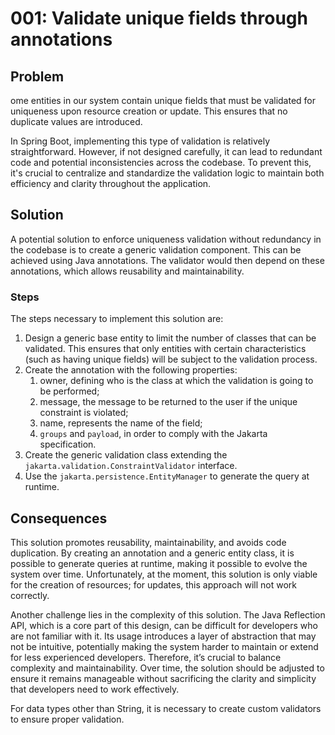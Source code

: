 # 001: Validate unique fields through annotations

## Problem
ome entities in our system contain unique fields that must be validated for uniqueness upon resource creation or update. This ensures that no duplicate values are introduced.

In Spring Boot, implementing this type of validation is relatively straightforward. However, if not designed carefully, it can lead to redundant code and potential inconsistencies across the codebase. 
To prevent this, it's crucial to centralize and standardize the validation logic to maintain both efficiency and clarity throughout the application.

## Solution
A potential solution to enforce uniqueness validation without redundancy in the codebase is to create a generic validation component. This can be achieved using Java annotations. 
The validator would then depend on these annotations, which allows reusability and maintainability.
### Steps
The steps necessary to implement this solution are:
1. Design a generic base entity to limit the number of classes that can be validated. This ensures that only entities with certain characteristics (such as having unique fields) will be subject to the validation process.
2. Create the annotation with the following properties:
   1. owner, defining who is the class at which the validation is going to be performed;
   2. message, the message to be returned to the user if the unique constraint is violated;
   3. name, represents the name of the field;
   4. `groups` and `payload`, in order to comply with the Jakarta specification.
3. Create the generic validation class extending the `jakarta.validation.ConstraintValidator` interface.
4. Use the `jakarta.persistence.EntityManager` to generate the query at runtime.

## Consequences
This solution promotes reusability, maintainability, and avoids code duplication. By creating an annotation and a generic entity class, it is possible to generate queries at runtime, making it possible to evolve the system 
over time. Unfortunately, at the moment, this solution is only viable for the creation of resources; for updates, this approach will not work correctly.

Another challenge lies in the complexity of this solution. The Java Reflection API, which is a core part of this design, can be difficult for developers who are not familiar with it. Its usage introduces a layer of abstraction that may not be intuitive, potentially making the system harder to maintain or extend for less experienced developers. Therefore, it’s crucial to balance complexity and maintainability. Over time, the solution should be adjusted to ensure it remains manageable without sacrificing the clarity and simplicity that developers need to work effectively.

For data types other than String, it is necessary to create custom validators to ensure proper validation.  